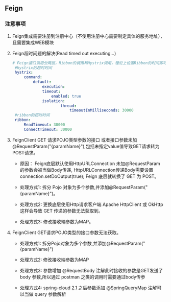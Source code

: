 ## Feign
### 注意事项
1. Feign集成需要注册到注册中心（不使用注册中心需要制定具体的服务地址），且需要集成WEB模块
2. Feign超时问题的解决(Read timed out executing...)

   ```yml
   # Feign接口调用分两层，Ribbon的调用和Hystrix调用，理论上设置Ribbon的时间即可，但是Ribbon的超时时间和Hystrix的超时时间需要结合起来，按照木桶原则最低的就是Feign的超时时间，建议最好配置超时时间一致
    #hystrix的超时时间
    hystrix:
        command:
            default:
                execution:
                timeout:
                    enabled: true
                isolation:
                        thread:
                            timeoutInMilliseconds: 30000
    #ribbon的超时时间
    ribbon:
        ReadTimeout: 30000
        ConnectTimeout: 30000
   ```
3. FeignClient GET 请求POJO类型参数的接口 或者接口参数未加@RequestParam("{paramName}"),包括未指定value值导致GET请求转为POST请求。
   * 原因： Feign底层默认使用HttpURLConnection 未加@RequestParam 的参数会被当做Body传递, HttpURLConnection传递Body需要设置 connection.setDoOutput(true); Feign 底层就转换了 GET 为 POST。
  
   * 处理方式1: 拆分 Pojo 对象为多个参数,并添加@RequestParam("{paramName}")。
   * 处理方式2: 更换底层使用Http请求客户端 Apache HttpClient 或 OkHttp 这样会导致 GET 传递的参数无法获取到。
   * 处理方式3: 修改接收端参数为MAP。
4. FeignClient GET请求POJO类型的接口参数无法获取。
   * 处理方式1: 拆分Pojo对象为多个参数,并添加@RequestParam("{paramName}")
   
   * 处理方式2: 修改接收端参数为MAP
   
   * 处理方式3: 参数增加 @RequestBody 注解此时接收的参数是GET发送了 body 参数,所以通过 postman 之类的调用时需要通过body传参

   * 处理方式4: spring-cloud 2.1 之后参数添加 @SpringQueryMap 注解可以当做 query 参数解析